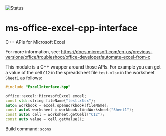 ![Status](https://github.com/flyingelo/ms-office-excel-cpp-interface/actions/workflows/main.yml/badge.svg)

# ms-office-excel-cpp-interface
C++ APIs for Microsoft Excel

For more information, see:
https://docs.microsoft.com/en-us/previous-versions/office/troubleshoot/office-developer/automate-excel-from-c

This module is a C++ wrapper around those APIs. For example you can get a value of
the cell `C12` in the spreadsheet file `test.xlsx` in the worksheet `Sheet1` as follows:

```C++
#include "ExcelInterface.hpp"

office::excel::MicrosoftExcel excel;
const std::string fileName{"test.xlsx"};
auto& workbook = excel.openWorkbook(fileName);
const auto& worksheet = workbook.findWorksheet("Sheet1");
const auto& cell = worksheet.getCell("C12");
const auto value = cell.getValue();
```

Build command:
`scons`

